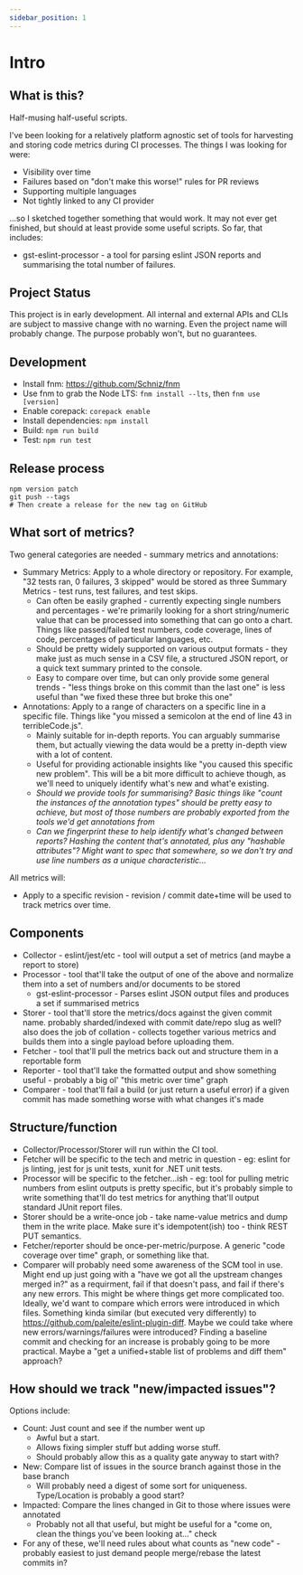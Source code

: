 ```yaml
---
sidebar_position: 1
---
```


# Intro

## What is this?

Half-musing half-useful scripts.

I've been looking for a relatively platform agnostic set of tools for harvesting and storing code metrics during CI
processes. The things I was looking for were:

* Visibility over time
* Failures based on "don't make this worse!" rules for PR reviews
* Supporting multiple languages
* Not tightly linked to any CI provider

...so I sketched together something that would work. It may not ever get finished, but should at least provide some
useful scripts. So far, that includes:

* gst-eslint-processor - a tool for parsing eslint JSON reports and summarising the total number of failures.

## Project Status

This project is in early development. All internal and external APIs and CLIs are subject to massive change with no
warning. Even the project name will probably change. The purpose probably won't, but no guarantees.

## Development

* Install fnm: https://github.com/Schniz/fnm
* Use fnm to grab the Node LTS: `fnm install --lts`, then `fnm use [version]`
* Enable corepack: `corepack enable`
* Install dependencies: `npm install`
* Build: `npm run build`
* Test: `npm run test`

## Release process

```
npm version patch
git push --tags
# Then create a release for the new tag on GitHub
```

## What sort of metrics?

Two general categories are needed - summary metrics and annotations:

* Summary Metrics: Apply to a whole directory or repository. For example, "32 tests ran, 0 failures, 3 skipped" would be stored as three Summary Metrics - test runs, test failures, and test skips.
  * Can often be easily graphed - currently expecting single numbers and percentages - we're primarily looking for a short string/numeric value that can be processed into something that can go onto a chart. Things like passed/failed test numbers, code coverage, lines of code, percentages of particular languages, etc.
  * Should be pretty widely supported on various output formats - they make just as much sense in a CSV file, a structured JSON report, or a quick text summary printed to the console.
  * Easy to compare over time, but can only provide some general trends - "less things broke on this commit than the last one" is less useful than "we fixed these three but broke this one"
* Annotations: Apply to a range of characters on a specific line in a specific file. Things like "you missed a semicolon at the end of line 43 in terribleCode.js".
  * Mainly suitable for in-depth reports. You can arguably summarise them, but actually viewing the data would be a pretty in-depth view with a lot of content.
  * Useful for providing actionable insights like "you caused this specific new problem". This will be a bit more difficult to achieve though, as we'll need to uniquely identify what's new and what'e existing.
  * *Should we provide tools for summarising? Basic things like "count the instances of the annotation types" should be pretty easy to achieve, but most of those numbers are probably exported from the tools we'd get annotations from*
  * *Can we fingerprint these to help identify what's changed between reports? Hashing the content that's annotated, plus any "hashable attributes"? Might want to spec that somewhere, so we don't try and use line numbers as a unique characteristic...*

All metrics will:

* Apply to a specific revision - revision / commit date+time will be used to track metrics over time.

## Components

* Collector - eslint/jest/etc - tool will output a set of metrics (and maybe a report to store)
* Processor - tool that'll take the output of one of the above and normalize them into a set of numbers and/or documents to be stored
    * gst-eslint-processor - Parses eslint JSON output files and produces a set if summarised metrics
* Storer - tool that'll store the metrics/docs against the given commit name. probably sharded/indexed with commit date/repo slug as well? also does the job of collation - collects together various metrics and builds them into a single payload before uploading them.
* Fetcher - tool that'll pull the metrics back out and structure them in a reportable form
* Reporter - tool that'll take the formatted output and show something useful - probably a big ol' "this metric over time" graph
* Comparer - tool that'll fail a build (or just return a useful error) if a given commit has made something worse with what changes it's made

## Structure/function

* Collector/Processor/Storer will run within the CI tool.
* Fetcher will be specific to the tech and metric in question - eg: eslint for js linting, jest for js unit tests, xunit for .NET unit tests.
* Processor will be specific to the fetcher...ish - eg: tool for pulling metric numbers from eslint outputs is pretty specific, but it's probably simple to write something that'll do test metrics for anything that'll output standard JUnit report files.
* Storer should be a write-once job - take name-value metrics and dump them in the write place. Make sure it's idempotent(ish) too - think REST PUT semantics.
* Fetcher/reporter should be once-per-metric/purpose. A generic "code coverage over time" graph, or something like that.
* Comparer will probably need some awareness of the SCM tool in use. Might end up just going with a "have we got all the upstream changes merged in?" as a requirment, fail if that doesn't pass, and fail if there's any new errors. This might be where things get more complicated too. Ideally, we'd want to compare which errors were introduced in which files. Something kinda similar (but executed very differently) to https://github.com/paleite/eslint-plugin-diff. Maybe we could take where new errors/warnings/failures were introduced? Finding a baseline commit and checking for an increase is probably going to be more practical. Maybe a "get a unified+stable list of problems and diff them" approach?

## How should we track "new/impacted issues"?

Options include:

* Count: Just count and see if the number went up
  * Awful but a start.
  * Allows fixing simpler stuff but adding worse stuff.
  * Should probably allow this as a quality gate anyway to start with?
* New: Compare list of issues in the source branch against those in the base branch
  * Will probably need a digest of some sort for uniqueness. Type/Location is probably a good start?
* Impacted: Compare the lines changed in Git to those where issues were annotated
  * Probably not all that useful, but might be useful for a "come on, clean the things you've been looking at..." check
* For any of these, we'll need rules about what counts as "new code" - probably easiest to just demand people merge/rebase the latest commits in?
